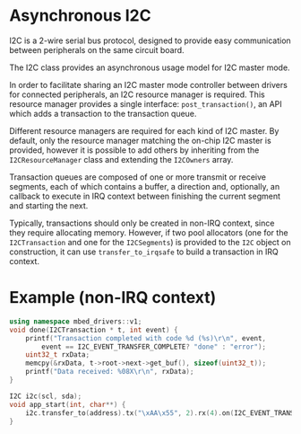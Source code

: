 # Asynchronous I2C
I2C is a 2-wire serial bus protocol, designed to provide easy communication between peripherals on the same circuit board.

The I2C class provides an asynchronous usage model for I2C master mode.

In order to facilitate sharing an I2C master mode controller between drivers for connected peripherals, an I2C resource manager is required. This resource manager provides a single interface: ```post_transaction()```, an API which adds a transaction to the transaction queue.

Different resource managers are required for each kind of I2C master. By default, only the resource manager matching the on-chip I2C master is provided, however it is possible to add others by inheriting from the ```I2CResourceManager``` class and extending the ```I2COwners``` array.

Transaction queues are composed of one or more transmit or receive segments, each of which contains a buffer, a direction and, optionally, an callback to execute in IRQ context between finishing the current segment and starting the next.

Typically, transactions should only be created in non-IRQ context, since they require allocating memory. However, if two pool allocators (one for the ```I2CTransaction``` and one for the ```I2CSegments```) is provided to the ```I2C``` object on construction, it can use ```transfer_to_irqsafe``` to build a transaction in IRQ context.

# Example (non-IRQ context)

```C++
using namespace mbed_drivers::v1;
void done(I2CTransaction * t, int event) {
    printf("Transaction completed with code %d (%s)\r\n", event,
        event == I2C_EVENT_TRANSFER_COMPLETE? "done" : "error");
    uint32_t rxData;
    memcpy(&rxData, t->root->next->get_buf(), sizeof(uint32_t));
    printf("Data received: %08X\r\n", rxData);
}

I2C i2c(scl, sda);
void app_start(int, char**) {
    i2c.transfer_to(address).tx("\xAA\x55", 2).rx(4).on(I2C_EVENT_TRANSFER_COMPLETE, done);
}

```
